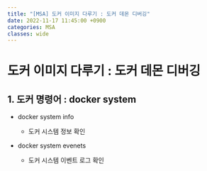 ```yaml
---
title: "[MSA] 도커 이미지 다루기 : 도커 데몬 디버깅"
date: 2022-11-17 11:45:00 +0900
categories: MSA
classes: wide
---
```


# 도커 **이미지** 다루기 : 도커 데몬 디버깅

## 1. 도커 명령어 : docker system

- docker system info 
    - 도커 시스템 정보 확인

- docker system evenets
    - 도커 시스템 이벤트 로그 확인





